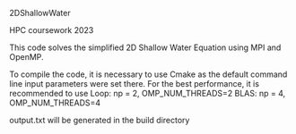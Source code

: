 2DShallowWater

HPC coursework 2023

This code solves the simplified 2D Shallow Water Equation using MPI and OpenMP.

To compile the code, it is necessary to use Cmake as the default command line input parameters were set there. For the best performance, it is recommended to use Loop: np = 2, OMP_NUM_THREADS=2 BLAS: np = 4, OMP_NUM_THREADS=4

output.txt will be generated in the build directory